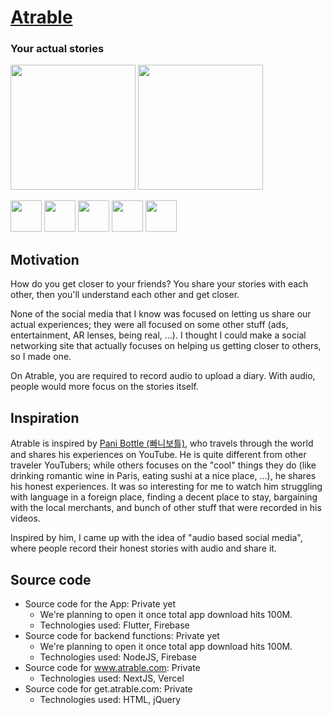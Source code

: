 # [Atrable](https://www.atrable.com)

### Your actual stories

<img src=https://user-images.githubusercontent.com/60294318/194782775-f09f755c-f164-4967-9af6-ee323f7cae2c.png width=200></img>
<img src=https://user-images.githubusercontent.com/60294318/194782785-9a6a9dec-77f6-4d4f-8e32-6dfafb5d43b9.png width=200></img>

<img src=https://user-images.githubusercontent.com/60294318/143730361-842ed376-ae64-4439-bbf1-e029ccb7c24a.png width=50></img>
<img src=https://user-images.githubusercontent.com/60294318/143730391-ef20f132-01bb-4c42-a63b-a2b46cbcb862.png width=50></img>
<img src=https://user-images.githubusercontent.com/60294318/143730501-7174df5a-daeb-4804-8e3f-b6b2fc8d5528.png width=50></img>
<img src=https://user-images.githubusercontent.com/60294318/201810677-e6d5a270-17bf-48a2-ae15-4436eef0f16f.png width=50></img>
<img src=https://user-images.githubusercontent.com/60294318/201810827-8cf90613-07d4-432f-a18d-128a375f9e4c.png width=50></img>

## Motivation
How do you get closer to your friends? You share your stories with each other, then you'll understand each other and get closer.

None of the social media that I know was focused on letting us share our actual experiences; they were all focused on some other stuff (ads, entertainment, AR lenses, being real, …). I thought I could make a social networking site that actually focuses on helping us getting closer to others, so I made one.

On Atrable, you are required to record audio to upload a diary. With audio, people would more focus on the stories itself.

## Inspiration

Atrable is inspired by [Pani Bottle (빠니보틀)](https://www.youtube.com/c/%EB%B9%A0%EB%8B%88%EB%B3%B4%ED%8B%80PaniBottle), who travels through the world and shares his experiences on YouTube. He is quite different from other traveler YouTubers; while others focuses on the "cool" things they do (like drinking romantic wine in Paris, eating sushi at a nice place, ...), he shares his honest experiences. It was so interesting for me to watch him struggling with language in a foreign place, finding a decent place to stay, bargaining with the local merchants, and bunch of other stuff that were recorded in his videos.

Inspired by him, I came up with the idea of "audio based social media", where people record their honest stories with audio and share it.

## Source code
- Source code for the App: Private yet
  - We're planning to open it once total app download hits 100M.
  - Technologies used: Flutter, Firebase
- Source code for backend functions: Private yet
  - We're planning to open it once total app download hits 100M.
  - Technologies used: NodeJS, Firebase
- Source code for www.atrable.com: Private
  - Technologies used: NextJS, Vercel
- Source code for get.atrable.com: Private
  - Technologies used: HTML, jQuery
